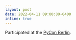 ```yaml
---
layout: post
date: 2022-04-11 09:00:00-0400
inline: true
---
```


Participated at the [PyCon Berlin](https://2022.pycon.de/).